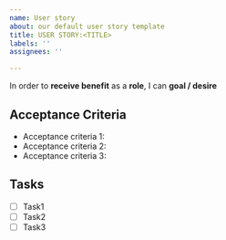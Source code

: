 ```yaml
---
name: User story
about: our default user story template
title: USER STORY:<TITLE>
labels: ''
assignees: ''

---
```


In order to **receive benefit** as a **role**, I can **goal / desire**
## Acceptance Criteria
  <ul>
    <li>Acceptance criteria 1:</li>
    <li>Acceptance criteria 2:</li>
    <li>Acceptance criteria 3:</li>
  </ul>
 
 ## Tasks
  
  - [ ] Task1
  - [ ] Task2
  - [ ] Task3
